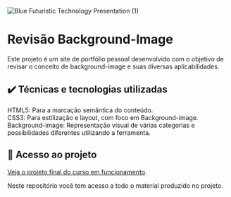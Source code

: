 


![Blue Futuristic Technology Presentation (1)](https://github.com/lshv04/backgroundimage/assets/169161949/8dd4ea41-1c1d-4adc-acd5-2043d951fde7)


# Revisão Background-Image

Este projeto é um site de portfólio pessoal desenvolvido com o objetivo de revisar o conceito de background-image e suas diversas aplicabilidades.    

## ✔️ Técnicas e tecnologias utilizadas
HTML5: Para a marcação semântica do conteúdo.  
CSS3: Para estilização e layout, com foco em Background-image.  
Background-image: Representação visual de várias categorias e possibilidades diferentes utilizando a ferramenta.  

## 📁 Acesso ao projeto  

[Veja o projeto final do curso em funcionamento](https://lshv04.github.io/backgroundimage/).

Neste repositório você tem acesso a todo o material produzido no projeto.


